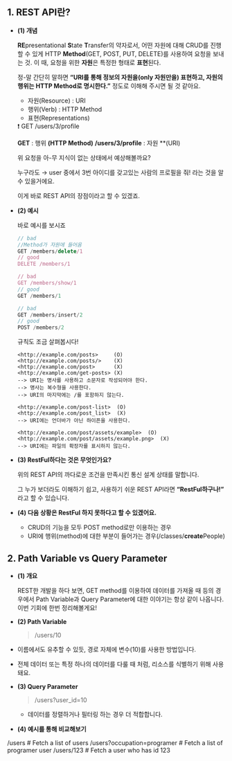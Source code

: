 
## 1. REST API란?

-   **(1) 개념**
    
    **RE**presentational **S**tate **T**ransfer의 약자로서, 어떤 자원에 대해 CRUD를 진행할 수 있게 HTTP **Method**(GET, POST, PUT, DELETE)를 사용하여 요청을 보내는 것. 이 때, 요청을 위한 **자원**은 특정한 형태로 **표현**된다.
    
    정-말 간단히 말하면 **“URI를 통해 정보의 자원을(only 자원만을) 표현하고, 자원의 행위는 HTTP Method로 명시한다.”** 정도로 이해해 주시면 될 것 같아요.
    
    -   자원(Resource) : URI
    -   행위(Verb) : HTTP Method
    -   표현(Representations)
    
    <aside> ❗ GET /users/3/profile
    
    </aside>
    
	**GET** :  행위  **(HTTP Method)**
	**/users/3/profile** : 자원 **(URI) 
    
    위 요청을 아-무 지식이 없는 상태에서 예상해볼까요?
    
    누구라도 → user 중에서 3번 아이디를 갖고있는 사람의 프로필을 줘! 라는 것을 알 수 있을거에요.
    
    이게 바로 REST API의 장점이라고 할 수 있겠죠.
    
-   **(2) 예시**
    
    바로 예시를 보시죠
    
    ```jsx
    // bad
    //Method가 자원에 들어옴
    GET /members/delete/1
    // good
    DELETE /members/1
    
    // bad
    GET /members/show/1
    // good
    GET /members/1
    
    // bad
    GET /members/insert/2
    // good
    POST /members/2
    ```
    
    규칙도 조금 살펴봅시다!
    
    ```
    <http://example.com/posts>     (O)
    <http://example.com/posts/>    (X)
    <http://example.com/post>      (X)
    <http://example.com/get-posts> (X)
    --> URI는 명사를 사용하고 소문자로 작성되어야 한다.
    --> 명사는 복수형을 사용한다.
    --> URI의 마지막에는 /를 포함하지 않는다.
    
    <http://example.com/post-list>  (O)
    <http://example.com/post_list>  (X)
    --> URI에는 언더바가 아닌 하이픈을 사용한다.
    
    <http://example.com/post/assets/example>  (O)
    <http://example.com/post/assets/example.png>  (X)
    --> URI에는 파일의 확장자를 표시하지 않는다.
    ```
    
-   **(3) RestFul하다는 것은 무엇인가요?**
    
    위의 REST API의 까다로운 조건을 만족시킨 통신 설계 상태를 말합니다.
    
    그 누가 보더라도 이해하기 쉽고, 사용하기 쉬운 REST API라면 **“RestFul하구나!”** 라고 할 수 있습니다.
    
-   **(4) 다음 상황은 RestFul 하지 못하다고 할 수 있겠어요.**
    
    -   CRUD의 기능을 모두 POST method로만 이용하는 경우
    -   URI에 행위(method)에 대한 부분이 들어가는 경우(/classes/**create**People)

## 2. Path Variable vs Query Parameter

-   **(1) 개요**
    
    REST한 개발을 하다 보면, GET method를 이용하여 데이터를 가져올 때 등의 경우에서 Path Variable과 Query Parameter에 대한 이야기는 항상 같이 나옵니다. 이번 기회에 한번 정리해볼게요!
    
-   **(2) Path Variable**
    
    > /users/10
    
 -   이름에서도 유추할 수 있듯, 경로 자체에 변수(10)를 사용한 방법입니다.
-   전체 데이터 또는 특정 하나의 데이터를 다룰 때 처럼, 리소스를 식별하기 위해 사용돼요.

-   **(3) Query Parameter**
    
    > /users?user_id=10
    
    -   데이터를 정렬하거나 필터링 하는 경우 더 적합합니다.
-   **(4) 예시를 통해 비교해보기**
    
 /users # Fetch a list of users
 /users?occupation=programer # Fetch a list of programer user 
 /users/123 # Fetch a user who has id 123
